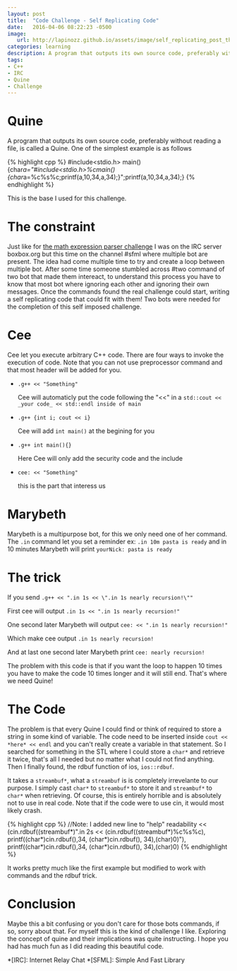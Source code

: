 ```yaml
---
layout: post
title:  "Code Challenge - Self Replicating Code"
date:   2016-04-06 08:22:23 -0500
image:
   url: http://lapinozz.github.io/assets/image/self_replicating_post_thumbnail.jpeg
categories: learning
description: A program that outputs its own source code, preferably without reading a file, is called a Quine. Turns out if you feed it to a IRC bot the right way you can make it loop.
tags:
- C++
- IRC
- Quine
- Challenge
---
```


# Quine

A program that outputs its own source code, preferably without reading a file, is called a Quine. One of the simplest example is as follows 

{% highlight cpp %}
#include<stdio.h>
main(){char*a="#include<stdio.h>%cmain(){char*a=%c%s%c;printf(a,10,34,a,34);}";printf(a,10,34,a,34);}
{% endhighlight %}

This is the base I used for this challenge.

# The constraint

Just like for [the math expression parser challenge](http://lapinozz.github.io/learning/2016/03/13/math-expression-evaluator.html) I was on the IRC server boxbox.org but this time on the channel #sfml where multiple bot are present. The idea had come multiple time to try and create a loop between multiple bot. After some time someone stumbled across #two command of two bot that made them intereact, to understand this process you have to know that most bot where ignoring each other and ignoring their own messages. Once the commands found the real challenge could start, writing a self replicating code that could fit with them! Two bots were needed for the completion of this self imposed challenge.


# Cee

Cee let you execute arbitrary C++ code. There are four ways to invoke the execution of code. Note that you can not use preprocessor command and that most header will be added for you.

* `.g++ << "Something"`
        
    Cee will automaticly put the code following the "<<" in a `std::cout << _your code_ << std::endl inside of main`
        
* `.g++ {int i; cout << i}`
    
    Cee will add `int main()` at the begining for you
    
* `.g++ int main(){}`
    
    Here Cee will only add the security code and the include
    
* `cee: << "Something"`
    
    this is the part that interess us
        
    
# Marybeth

Marybeth is a multipurpose bot, for this we only need one of her command. The `.in` command let you set a reminder ex: `.in 10m pasta is ready` and in 10 minutes Marybeth will print `yourNick: pasta is ready`

# The trick

If you send `.g++ << ".in 1s << \".in 1s nearly recursion!\""`

First cee will output `.in 1s << ".in 1s nearly recursion!"`

One second later Marybeth will output `cee: << ".in 1s nearly recursion!"`

Which make cee output `.in 1s nearly recursion!`

And at last one second later Marybeth print `cee: nearly recursion!`


The problem with this code is that if you want the loop to happen 10 times you have to make the code 10 times longer and it will still end. That's where we need Quine!

# The Code

The problem is that every Quine I could find or think of required to store a string in some kind of variable. The code need to be inserted inside `cout << *here* << endl` and you can't really create a variable in that statement. So I searched for something in the STL where I could store a `char*` and retrieve it twice, that's all I needed but no matter what I could not find anything. Then I finally found, the rdbuf function of ios, `ios::rdbuf`.

It takes a `streambuf*`, what a `streambuf` is is completely irrevelante to our purpose. I simply cast `char*` to `streambuf*` to store it and `streambuf*` to `char*` when retrieving. Of course, this is entirely horrible and is absolutely not to use in real code. Note that if the code were to use cin, it would most likely crash.

{% highlight cpp %}
//Note: I added new line to "help" readability
<< (cin.rdbuf((streambuf*)".in 2s << (cin.rdbuf((streambuf*)%c%s%c),
printf((char*)cin.rdbuf(),34, (char*)cin.rdbuf(), 34),(char)0)"),
printf((char*)cin.rdbuf(),34, (char*)cin.rdbuf(), 34),(char)0)
{% endhighlight %}

It works pretty much like the first example but modified to work with commands and the rdbuf trick.

# Conclusion

Maybe this a bit confusing or you don't care for those bots commands, if so, sorry about that. For myself this is the kind of challenge I like. Exploring the concept of quine and their implications was quite instructing. I hope you had has much fun as I did reading this beautiful code.


*[IRC]: Internet Relay Chat
*[SFML]: Simple And Fast Library

[the math expression parser challenge]: http://www.lapinozz.github.io

